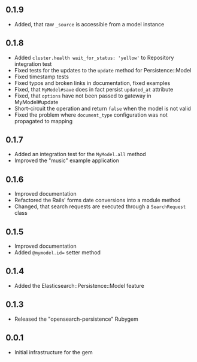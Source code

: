 ## 0.1.9

* Added, that raw `_source` is accessible from a model instance

## 0.1.8

* Added `cluster.health wait_for_status: 'yellow'` to Repository integration test
* Fixed tests for the updates to the `update` method for Persistence::Model
* Fixed timestamp tests
* Fixed typos and broken links in documentation, fixed examples
* Fixed, that `MyModel#save` does in fact persist `updated_at` attribute
* Fixed, that `options` have not been passed to gateway in MyModel#update
* Short-circuit the operation and return `false` when the model is not valid
* Fixed the problem where `document_type` configuration was not propagated to mapping


## 0.1.7

* Added an integration test for the `MyModel.all` method
* Improved the "music" example application

## 0.1.6

* Improved documentation
* Refactored the Rails' forms date conversions into a module method
* Changed, that search requests are executed through a `SearchRequest` class

## 0.1.5

* Improved documentation
* Added `@mymodel.id=` setter method

## 0.1.4

* Added the Elasticsearch::Persistence::Model feature

## 0.1.3

* Released the "opensearch-persistence" Rubygem

## 0.0.1

* Initial infrastructure for the gem

